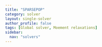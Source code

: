```yaml
---
title: "SPARSEPOP"
category: solver
layout: single-solver
author_profile: false
tags: [Global solver, Moement relaxations]
sidebar:
  nav: "solvers"
---
```


